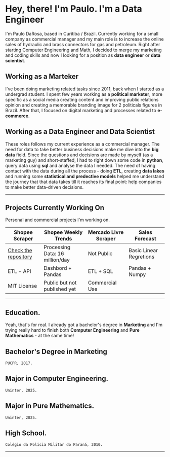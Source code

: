 # Hey, there! I'm Paulo. I'm a Data Engineer

I'm Paulo DaRosa, based in Curitiba / Brazil. Currently working for a small company as commercial manager and my main role is to increase the online sales of hydraulic and brass connectors for gas and petroleum.
Right after starting Computer Engineering and Math, I decided to merge my marketing and coding skills and now I looking for a position as **data engineer** or **data scientist**. 

## Working as a Marteker
I've been doing marketing related tasks since 2011, back when I started as a undergrad student. I spent few years working as a **political marketer**, more specific as a social media creating content and improving public relations opinion and creating a memorable branding image for 2 politicals figures in Brazil. After that, I focused on digital marketing and processes related to **e-commerce**.  

## Working as a Data Engineer and Data Scientist
These roles follows my current experience as a commercial manager. The need for data to take better business decisions make me dive into the **big data** field. Since the questions and decisions are made by myself (as a marketing guy) and short-staffed, I had to right down some code in **python**, query data using **sql** and analyse the data I needed. The need of having contact with the data during all the process - doing **ETL**, creating **data lakes** and running some **statistical and predective models** helped me understand the journey that that data takes till it reaches its final point: help companies to make better data-driven decisions.

---

## Projects Currently Working On
Personal and commercial projects I'm working on. 

| Shopee Scraper | Shopee Weekly Trends | Mercado Livre Scraper | Sales Forecast |
| ------------- | ------------- | ------------- |  ------------- |
| [Check the repository](https://github.com/paulodarosa/shopee-scraper/) | Processing Data: 16 million/day| Not Public  | Basic Linear Regretions  |
| ETL + API | Dashbord + Pandas | ETL + SQL | Pandas + Numpy |
| MIT License | Public but not published yet | Commercial Use |  | 


---

## Education.
Yeah, that's for real. I already got a bachelor's degree in **Marketing** and I'm trying really hard to finish both **Computer Engineering** and **Pure Mathematics** - at the same time! 
## Bachelor's Degree in **Marketing** 
    PUCPR, 2017. 
## Major in **Computer Engineering**.
    Uninter, 2025.
## Major in **Pure Mathematics**.
    Uninter, 2025.
## High School.
    Colégio da Polícia Militar do Paraná, 2010.

---
